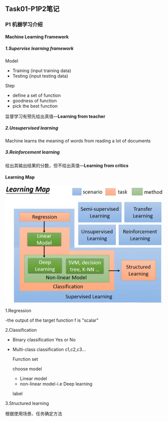 ## Task01-P1P2笔记

### P1 机器学习介绍

#### Machine Learning Framework

##### 1.Supervise learning framework

Model

- Training (input training data)
- Testing (input testing data)

Step

- define a set of function
- goodness of function
- pick the best function

监督学习有预先给出真值—**Learning from teacher**



##### 2.Unsupervised learning

Machine learns the meaning of words from reading a lot of documents



##### 3.Reinforcement learning

给出其输出结果的分数，但不给出真值—**Learning from critics**

#### Learning Map

![image-20210713015624188](Task_pic/image-20210713015624188.png)

1.Regression

-the output of the target function f is "scalar"

2.Classification

- Binary classification   Yes or No

- Multi-class classification  c1,c2,c3...

  Function set

  choose model

  - Linear model
  - non-linear model-i.e Deep learning

  label

3.Structured learning



根据使用场景、任务确定方法